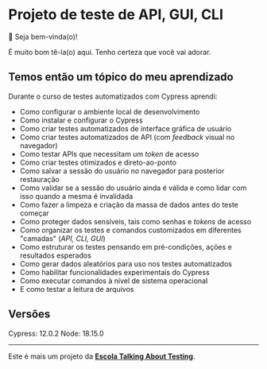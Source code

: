 # Projeto de teste de API, GUI, CLI

👋 Seja bem-vinda(o)!

É muito bom tê-la(o) aqui. Tenho certeza que você vai adorar. 

## Temos então um tópico do meu aprendizado

Durante o curso de testes automatizados com Cypress aprendi:

- Como configurar o ambiente local de desenvolvimento
- Como instalar e configurar o Cypress
- Como criar testes automatizados de interface gráfica de usuário
- Como criar testes automatizados de API (com _feedback_ visual no navegador)
- Como testar APIs que necessitam um _token_ de acesso
- Como criar testes otimizados e direto-ao-ponto
- Como salvar a sessão do usuário no navegador para posterior restauração
- Como validar se a sessão do usuário ainda é válida e como lidar com isso quando a mesma é invalidada
- Como fazer a limpeza e criação da massa de dados antes do teste começar
- Como proteger dados sensíveis, tais como senhas e _tokens_ de acesso
- Como organizar os testes e comandos customizados em diferentes "camadas" (_API, CLI, GUI_)
- Como estruturar os testes pensando em pré-condições, ações e resultados esperados
- Como gerar dados aleatórios para uso nos testes automatizados
- Como habilitar funcionalidades experimentais do Cypress
- Como executar comandos à nível de sistema operacional
- E como testar a leitura de arquivos

## Versões
Cypress: 12.0.2
Node: 18.15.0

___

Este é mais um projeto da [**Escola Talking About Testing**](https://udemy.com/user/walmyr).
